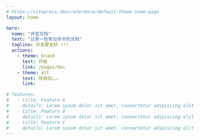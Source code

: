 ```yaml
---
# https://vitepress.dev/reference/default-theme-home-page
layout: home

hero:
  name: "开发文档"
  text: "记录一些常见命令的文档"
  tagline: 开发更友好 !!!
  actions:
    - theme: brand
      text: 开始
      link: /pages/doc
    - theme: alt
      text: 待添加。。。
      link:

# features:
#   - title: Feature A
#     details: Lorem ipsum dolor sit amet, consectetur adipiscing elit
#   - title: Feature B
#     details: Lorem ipsum dolor sit amet, consectetur adipiscing elit
#   - title: Feature C
#     details: Lorem ipsum dolor sit amet, consectetur adipiscing elit
---
```

